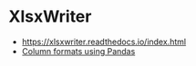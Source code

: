 # XlsxWriter

* <https://xlsxwriter.readthedocs.io/index.html>
* [Column formats using Pandas](https://xlsxwriter.readthedocs.io/example_pandas_column_formats.html#ex-pandas-column-formats)